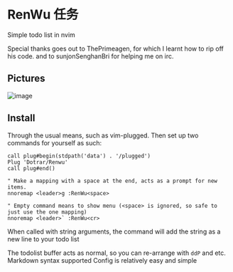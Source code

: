 # RenWu 任务
Simple todo list in nvim

Special thanks goes out to ThePrimeagen, for which I learnt how to rip off his code. 
and to sunjonSenghanBri for helping me on irc.

## Pictures
![image](https://user-images.githubusercontent.com/1199335/143765693-b4a8ceb2-eed2-4108-ab24-8c391fd07788.png)

## Install

Through the usual means, such as vim-plugged. Then set up two commands for yourself as such:

```vim
call plug#begin(stdpath('data') . '/plugged')
Plug 'Dotrar/Renwu'
call plug#end() 

" Make a mapping with a space at the end, acts as a prompt for new items.
nnoremap <leader>g :RenWu<space>

" Empty command means to show menu (<space> is ignored, so safe to just use the one mapping)
nnoremap <leader>` :RenWu<cr>
```

When called with string arguments, the command will add the string as a new line to your todo list

The todolist buffer acts as normal, so you can re-arrange with `ddP` and etc. Markdown syntax supported
Config is relatively easy and simple
